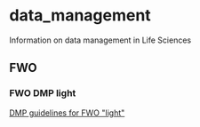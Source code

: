 # data_management
Information on data management in Life Sciences

## FWO

### FWO DMP light

[DMP guidelines for FWO "light"](dmp_guidelines_fwo_light.md)
